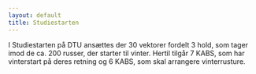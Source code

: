 ```yaml
---
layout: default
title: Studiestarten
---
```


I Studiestarten på DTU ansættes der 30 vektorer fordelt 3 hold, som tager imod de ca. 200 russer, der starter til vinter. Hertil tilgår 7 KABS, som har vinterstart på deres retning og 6 KABS, som skal arrangere vinterrusture.


